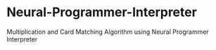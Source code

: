 # Neural-Programmer-Interpreter
Multiplication and Card Matching Algorithm using Neural Programmer Interpreter

